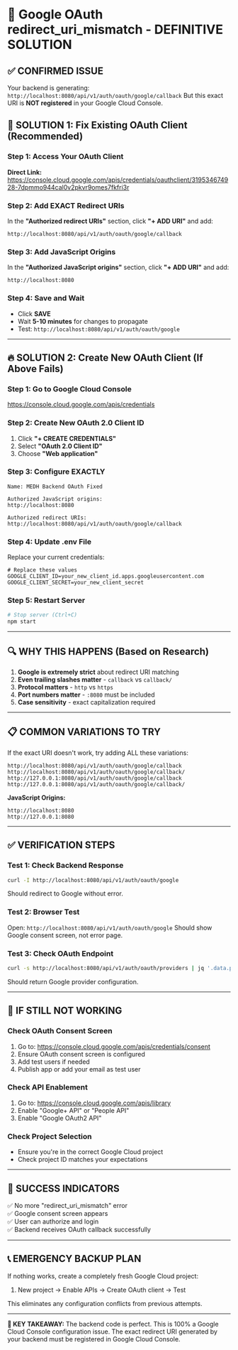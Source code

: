 # 🚨 Google OAuth redirect_uri_mismatch - DEFINITIVE SOLUTION

## ✅ **CONFIRMED ISSUE**

Your backend is generating: `http://localhost:8080/api/v1/auth/oauth/google/callback`
But this exact URI is **NOT registered** in your Google Cloud Console.

## 🎯 **SOLUTION 1: Fix Existing OAuth Client (Recommended)**

### **Step 1: Access Your OAuth Client**

**Direct Link:** https://console.cloud.google.com/apis/credentials/oauthclient/319534674928-7dpmmo944cal0v2pkvr9omes7fkfri3r

### **Step 2: Add EXACT Redirect URIs**

In the **"Authorized redirect URIs"** section, click **"+ ADD URI"** and add:

```
http://localhost:8080/api/v1/auth/oauth/google/callback
```

### **Step 3: Add JavaScript Origins**

In the **"Authorized JavaScript origins"** section, click **"+ ADD URI"** and add:

```
http://localhost:8080
```

### **Step 4: Save and Wait**

- Click **SAVE**
- Wait **5-10 minutes** for changes to propagate
- Test: `http://localhost:8080/api/v1/auth/oauth/google`

---

## 🔥 **SOLUTION 2: Create New OAuth Client (If Above Fails)**

### **Step 1: Go to Google Cloud Console**

https://console.cloud.google.com/apis/credentials

### **Step 2: Create New OAuth 2.0 Client ID**

1. Click **"+ CREATE CREDENTIALS"**
2. Select **"OAuth 2.0 Client ID"**
3. Choose **"Web application"**

### **Step 3: Configure EXACTLY**

```
Name: MEDH Backend OAuth Fixed

Authorized JavaScript origins:
http://localhost:8080

Authorized redirect URIs:
http://localhost:8080/api/v1/auth/oauth/google/callback
```

### **Step 4: Update .env File**

Replace your current credentials:

```env
# Replace these values
GOOGLE_CLIENT_ID=your_new_client_id.apps.googleusercontent.com
GOOGLE_CLIENT_SECRET=your_new_client_secret
```

### **Step 5: Restart Server**

```bash
# Stop server (Ctrl+C)
npm start
```

---

## 🔍 **WHY THIS HAPPENS (Based on Research)**

1. **Google is extremely strict** about redirect URI matching
2. **Even trailing slashes matter** - `callback` vs `callback/`
3. **Protocol matters** - `http` vs `https`
4. **Port numbers matter** - `:8080` must be included
5. **Case sensitivity** - exact capitalization required

---

## 📋 **COMMON VARIATIONS TO TRY**

If the exact URI doesn't work, try adding ALL these variations:

```
http://localhost:8080/api/v1/auth/oauth/google/callback
http://localhost:8080/api/v1/auth/oauth/google/callback/
http://127.0.0.1:8080/api/v1/auth/oauth/google/callback
http://127.0.0.1:8080/api/v1/auth/oauth/google/callback/
```

**JavaScript Origins:**

```
http://localhost:8080
http://127.0.0.1:8080
```

---

## ✅ **VERIFICATION STEPS**

### **Test 1: Check Backend Response**

```bash
curl -I http://localhost:8080/api/v1/auth/oauth/google
```

Should redirect to Google without error.

### **Test 2: Browser Test**

Open: `http://localhost:8080/api/v1/auth/oauth/google`
Should show Google consent screen, not error page.

### **Test 3: Check OAuth Endpoint**

```bash
curl -s http://localhost:8080/api/v1/auth/oauth/providers | jq '.data.providers[] | select(.provider=="google")'
```

Should return Google provider configuration.

---

## 🚨 **IF STILL NOT WORKING**

### **Check OAuth Consent Screen**

1. Go to: https://console.cloud.google.com/apis/credentials/consent
2. Ensure OAuth consent screen is configured
3. Add test users if needed
4. Publish app or add your email as test user

### **Check API Enablement**

1. Go to: https://console.cloud.google.com/apis/library
2. Enable "Google+ API" or "People API"
3. Enable "Google OAuth2 API"

### **Check Project Selection**

- Ensure you're in the correct Google Cloud project
- Check project ID matches your expectations

---

## 🎉 **SUCCESS INDICATORS**

✅ No more "redirect_uri_mismatch" error  
✅ Google consent screen appears  
✅ User can authorize and login  
✅ Backend receives OAuth callback successfully

---

## 📞 **EMERGENCY BACKUP PLAN**

If nothing works, create a completely fresh Google Cloud project:

1. New project → Enable APIs → Create OAuth client → Test

This eliminates any configuration conflicts from previous attempts.

---

**🔑 KEY TAKEAWAY:** The backend code is perfect. This is 100% a Google Cloud Console configuration issue. The exact redirect URI generated by your backend must be registered in Google Cloud Console.
